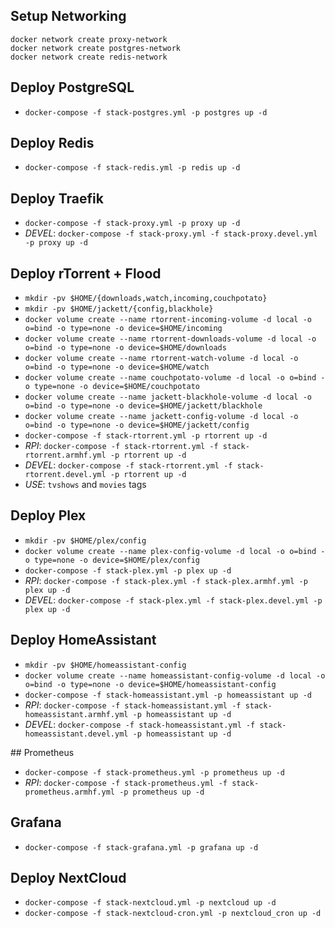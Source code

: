 ## Setup Networking
```
docker network create proxy-network
docker network create postgres-network
docker network create redis-network
```

## Deploy PostgreSQL
- `docker-compose -f stack-postgres.yml -p postgres up -d`

## Deploy Redis
- `docker-compose -f stack-redis.yml -p redis up -d`

## Deploy Traefik
- `docker-compose -f stack-proxy.yml -p proxy up -d`
- *DEVEL*: `docker-compose -f stack-proxy.yml -f stack-proxy.devel.yml -p proxy up -d`

## Deploy rTorrent + Flood
- `mkdir -pv $HOME/{downloads,watch,incoming,couchpotato}`
- `mkdir -pv $HOME/jackett/{config,blackhole}`
- `docker volume create --name rtorrent-incoming-volume -d local -o o=bind -o type=none -o device=$HOME/incoming`
- `docker volume create --name rtorrent-downloads-volume -d local -o o=bind -o type=none -o device=$HOME/downloads`
- `docker volume create --name rtorrent-watch-volume -d local -o o=bind -o type=none -o device=$HOME/watch`
- `docker volume create --name couchpotato-volume -d local -o o=bind -o type=none -o device=$HOME/couchpotato`
- `docker volume create --name jackett-blackhole-volume -d local -o o=bind -o type=none -o device=$HOME/jackett/blackhole`
- `docker volume create --name jackett-config-volume -d local -o o=bind -o type=none -o device=$HOME/jackett/config`
- `docker-compose -f stack-rtorrent.yml -p rtorrent up -d`
- *RPI*: `docker-compose -f stack-rtorrent.yml -f stack-rtorrent.armhf.yml -p rtorrent up -d`
- *DEVEL*: `docker-compose -f stack-rtorrent.yml -f stack-rtorrent.devel.yml -p rtorrent up -d`
- *USE*: `tvshows` and `movies` tags

## Deploy Plex
- `mkdir -pv $HOME/plex/config`
- `docker volume create --name plex-config-volume -d local -o o=bind -o type=none -o device=$HOME/plex/config`
- `docker-compose -f stack-plex.yml -p plex up -d`
- *RPI*: `docker-compose -f stack-plex.yml -f stack-plex.armhf.yml -p plex up -d`
- *DEVEL*: `docker-compose -f stack-plex.yml -f stack-plex.devel.yml -p plex up -d`

## Deploy HomeAssistant
- `mkdir -pv $HOME/homeassistant-config`
- `docker volume create --name homeassistant-config-volume -d local -o o=bind -o type=none -o device=$HOME/homeassistant-config`
- `docker-compose -f stack-homeassistant.yml -p homeassistant up -d`
- *RPI*: `docker-compose -f stack-homeassistant.yml -f stack-homeassistant.armhf.yml -p homeassistant up -d`
- *DEVEL*: `docker-compose -f stack-homeassistant.yml -f stack-homeassistant.devel.yml -p homeassistant up -d`

## Prometheus
- `docker-compose -f stack-prometheus.yml -p prometheus up -d`
- *RPI*: `docker-compose -f stack-prometheus.yml -f stack-prometheus.armhf.yml -p prometheus up -d`

## Grafana
- `docker-compose -f stack-grafana.yml -p grafana up -d`

## Deploy NextCloud
- `docker-compose -f stack-nextcloud.yml -p nextcloud up -d`
- `docker-compose -f stack-nextcloud-cron.yml -p nextcloud_cron up -d`
